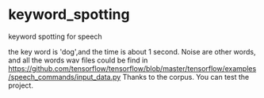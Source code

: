 # keyword_spotting
keyword spotting for speech 

the key word is 'dog',and the time is about 1 second. 
Noise are other words, and all the words wav files could be find in https://github.com/tensorflow/tensorflow/blob/master/tensorflow/examples/speech_commands/input_data.py 
Thanks to the corpus.
You can test the project.
